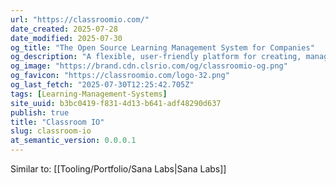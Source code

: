 ```yaml
---
url: "https://classroomio.com/"
date_created: 2025-07-28
date_modified: 2025-07-30
og_title: "The Open Source Learning Management System for Companies"
og_description: "A flexible, user-friendly platform for creating, managing, and delivering courses for companies and training organisations"
og_image: "https://brand.cdn.clsrio.com/og/classroomio-og.png"
og_favicon: "https://classroomio.com/logo-32.png"
og_last_fetch: "2025-07-30T12:25:42.705Z"
tags: [Learning-Management-Systems]
site_uuid: b3bc0419-f831-4d13-b641-adf48290d637
publish: true
title: "Classroom IO"
slug: classroom-io
at_semantic_version: 0.0.0.1
---
```

Similar to: [[Tooling/Portfolio/Sana Labs|Sana Labs]]
